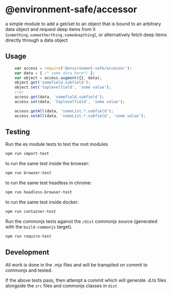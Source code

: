 @environment-safe/accessor
==========================
a simple module to add a get/set to an object that is bound to an arbitrary data object and request deep items from it (`something.someotherthing.somedeepthing`), or alternatively fetch deep items directly through a data object

Usage
-----

```js
    var access = require('@environment-safe/accessor');
    var data = { /* some data here*/ };
    var object = access.augment({}, data);
    object.get('somefield.subfield');
    object.set('toplevelfield', 'some value');
    //or
    access.get(data, 'somefield.subfield');
    access.set(data, 'toplevelfield', 'some value');

    access.getAll(data, 'someList.*.subfield');
    access.setAll(data, 'someList.*.subfield', 'some value');

```

Testing
-------

Run the es module tests to test the root modules
```bash
npm run import-test
```
to run the same test inside the browser:

```bash
npm run browser-test
```
to run the same test headless in chrome:
```bash
npm run headless-browser-test
```

to run the same test inside docker:
```bash
npm run container-test
```

Run the commonjs tests against the `/dist` commonjs source (generated with the `build-commonjs` target).
```bash
npm run require-test
```

Development
-----------
All work is done in the .mjs files and will be transpiled on commit to commonjs and tested.

If the above tests pass, then attempt a commit which will generate .d.ts files alongside the `src` files and commonjs classes in `dist`

